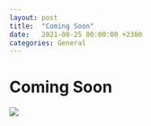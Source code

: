 ```yaml
---
layout: post
title:  "Coming Soon"
date:   2021-08-25 00:00:00 +2300
categories: General
---
```


# Coming Soon

![](https://miro.medium.com/max/1050/1*e_Loq49BI4WmN7o9ItTADg.gif)
